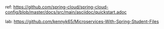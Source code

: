 ref: https://github.com/spring-cloud/spring-cloud-config/blob/master/docs/src/main/asciidoc/quickstart.adoc


lab: https://github.com/kennyk65/Microservices-With-Spring-Student-Files
